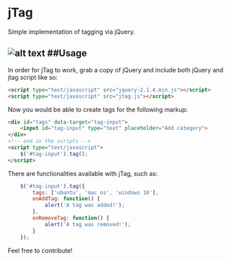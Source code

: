 # jTag
Simple implementation of tagging via jQuery.

![alt text](http://i.imgur.com/5TmWuFe.png "jTag")
##Usage
---
In order for jTag to work, grab a copy of jQuery and include both jQuery and
jtag script like so:
``` html
<script type="text/javascript" src="jquery-2.1.4.min.js"></script>
<script type="text/javascript" src="jtag.js"></script>
```
Now you would be able to create tags for the following markup:
``` html
<div id="tags" data-target="tag-input">
    <input id="tag-input" type="text" placeholder="Add category">
</div>
<!-- and in the scripts -->
<script type="text/javascript">
    $('#tag-input').tag();
</script>
```
There are functionalities available with jTag, such as:
``` javascript
    $('#tag-input').tag({
        tags: ['ubuntu', 'mac os', 'windows 10'],
        onAddTag: function() {
            alert('A tag was added!');
        },
        onRemoveTag: function() {
            alert('A tag was removed!');
        }
    });
```
Feel free to contribute!
